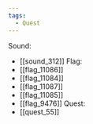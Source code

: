 ```yaml
---
tags:
  - Quest
---
```

Sound:
- [[sound_312]]
Flag:
- [[flag_11086]]
- [[flag_11084]]
- [[flag_11087]]
- [[flag_11085]]
- [[flag_9476]]
Quest:
- [[quest_55]]
